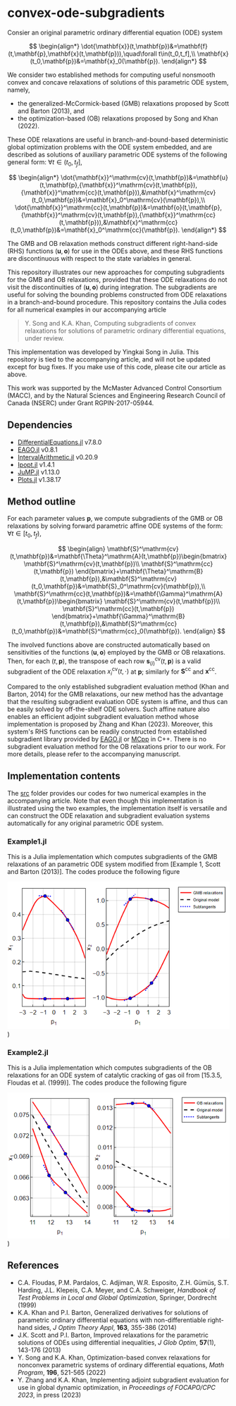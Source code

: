 # convex-ode-subgradients
Consier an original parametric ordinary differential equation (ODE) system 

$$
\begin{align*}
\dot{\mathbf{x}}(t,\mathbf{p})&=\mathbf{f}(t,\mathbf{p},\mathbf{x}(t,\mathbf{p})),\quad\forall t\in(t_0,t_f],\\
\mathbf{x}(t_0,\mathbf{p})&=\mathbf{x}_0(\mathbf{p}).
\end{align*}
$$

We consider two established methods for computing useful nonsmooth convex and concave relaxations of solutions of this parametric ODE system, namely,
- the generalized-McCormick-based (GMB) relaxations proposed by Scott and Barton (2013), and
- the optimization-based (OB) relaxations proposed by Song and Khan (2022).

These ODE relaxations are useful in branch-and-bound-based deterministic global optimization problems with the ODE system embedded, and are described as solutions of auxiliary parametric ODE systems of the following general form: $\forall t\in(t_0,t_f]$,

$$
\begin{align*}
\dot{\mathbf{x}}^\mathrm{cv}(t,\mathbf{p})&=\mathbf{u}(t,\mathbf{p},{\mathbf{x}}^\mathrm{cv}(t,\mathbf{p}),{\mathbf{x}}^\mathrm{cc}(t,\mathbf{p})),&\mathbf{x}^\mathrm{cv}(t_0,\mathbf{p})&=\mathbf{x}_0^\mathrm{cv}(\mathbf{p}),\\
\dot{\mathbf{x}}^\mathrm{cc}(t,\mathbf{p})&=\mathbf{o}(t,\mathbf{p},{\mathbf{x}}^\mathrm{cv}(t,\mathbf{p}),{\mathbf{x}}^\mathrm{cc}(t,\mathbf{p})),&\mathbf{x}^\mathrm{cc}(t_0,\mathbf{p})&=\mathbf{x}_0^\mathrm{cc}(\mathbf{p}).
\end{align*}
$$

The GMB and OB relaxation methods construct different right-hand-side (RHS) functions $(\mathbf{u},\mathbf{o})$ for use in the ODEs above, and these RHS functions are discontinuous with respect to the state variables in general.

This repository illustrates our new approaches for computing subgradients for the GMB and OB relaxations, provided that these ODE relaxations do not visit the discontinuities of $(\mathbf{u},\mathbf{o})$ during integration. The subgradients are useful for solving the bounding problems constructed from ODE relaxations in a branch-and-bound procedure.  This repository contains the Julia codes for all numerical examples in our accompanying article

 > Y. Song and K.A. Khan, Computing subgradients of convex relaxations for solutions of parametric ordinary differential equations, under review.

This implementation was developed by Yingkai Song in Julia. This repository is tied to the accompanying article, and will not be updated except for bug fixes. If you make use of this code, please cite our article as above.

This work was supported by the McMaster Advanced Control Consortium (MACC), and by the Natural Sciences and Engineering Research Council of Canada (NSERC) under Grant RGPIN-2017-05944.

## Dependencies

- [DifferentialEquations.jl](https://github.com/SciML/DifferentialEquations.jl) v7.8.0
- [EAGO.jl](https://github.com/PSORLab/EAGO.jl) v0.8.1
- [IntervalArithmetic.jl](https://github.com/JuliaIntervals/IntervalArithmetic.jl) v0.20.9
- [Ipopt.jl](https://github.com/jump-dev/Ipopt.jl) v1.4.1
- [JuMP.jl](https://github.com/jump-dev/JuMP.jl) v1.13.0
- [Plots.jl](https://github.com/JuliaPlots/Plots.jl) v1.38.17

## Method outline
For each parameter values ${\mathbf{p}}$, we compute subgradients of the GMB or OB relaxations by solving forward parametric affine ODE systems of the form: $\forall t\in[t_0,t_f)$,

$$
\begin{align}
\mathbf{S}^\mathrm{cv}(t,\mathbf{p})&=\mathbf{\Theta}^\mathrm{A}(t,\mathbf{p})\begin{bmatrix}
\mathbf{S}^\mathrm{cv}(t,\mathbf{p})\\
\mathbf{S}^\mathrm{cc}(t,\mathbf{p})
\end{bmatrix}+\mathbf{\Theta}^\mathrm{B}(t,\mathbf{p}),&\mathbf{S}^\mathrm{cv}(t_0,\mathbf{p})&=\mathbf{S}_0^\mathrm{cv}(\mathbf{p}),\\
\mathbf{S}^\mathrm{cc}(t,\mathbf{p})&=\mathbf{\Gamma}^\mathrm{A}(t,\mathbf{p})\begin{bmatrix}
\mathbf{S}^\mathrm{cv}(t,\mathbf{p})\\
\mathbf{S}^\mathrm{cc}(t,\mathbf{p})
\end{bmatrix}+\mathbf{\Gamma}^\mathrm{B}(t,\mathbf{p}),&\mathbf{S}^\mathrm{cc}(t_0,\mathbf{p})&=\mathbf{S}^\mathrm{cc}_0(\mathbf{p}).
\end{align}
$$

The involved functions above are constructed automatically based on sensitivities of the functions $(\mathbf{u},\mathbf{o})$ employed by the GMB or OB relaxations. Then, for each $(t,\mathbf{p})$, the transpose of each row $\mathbf{s}^\mathrm{cv}_{(i)}(t,\mathbf{p})$ is a valid subgradient of the ODE relaxation $x_i^\mathrm{cv}(t,\cdot)$ at $\mathbf{p}$; similarly for $\mathbf{S}^\mathrm{cc}$ and $\mathbf{x}^\mathrm{cc}$. 


Compared to the only established subgradient evaluation method (Khan and Barton, 2014) for the GMB relaxations, our new method has the advantage that the resulting subgradient evaluation ODE system is affine, and thus can be easily solved by off-the-shelf ODE solvers. Such affine nature also enables an efficient adjoint subgradient evaluation method whose implementation is proposed by Zhang and Khan (2023). Moreover, this system's RHS functions can be readily constructed from established subgradient library provided by [EAGO.jl](https://github.com/PSORLab/EAGO.jl) or [MCpp](https://github.com/coin-or/MCpp) in C++. There is no subgradient evaluation method for the OB relaxations prior to our work. For more details, please refer to the accompanying manuscript.

## Implementation contents
The [src](https://github.com/kamilkhanlab/convex-ode-subgradients/tree/main/src) folder provides our codes for two numerical examples in the accompanying article. Note that even though this implementation is illustrated using the two examples, the implementation itself is versatile and can construct the ODE relaxation and subgradient evaluation systems automatically for any original parametric ODE system.
### Example1.jl

This is a Julia implementation which computes subgradients of the GMB relaxations of an parametric ODE system modified from [Example 1, Scott and Barton (2013)]. The codes produce the following figure

![Example1](https://github.com/kamilkhanlab/convex-ode-subgradients/blob/main/results/Example1.png))

### Example2.jl

This is a Julia implementation which computes subgradients of the OB relaxations for an ODE system of catalytic cracking of gas oil from [15.3.5, Floudas et al. (1999)]. The codes produce the following figure

![Example2](https://github.com/kamilkhanlab/convex-ode-subgradients/blob/main/results/Example2.png))

## References

- C.A. Floudas, P.M. Pardalos, C. Adjiman, W.R. Esposito, Z.H. G&uuml;m&uuml;s, S.T. Harding, J.L. Klepeis, C.A. Meyer, and C.A. Schweiger, *Handbook of Test Problems in Local and Global Optimization*, Springer, Dordrecht (1999)
- K.A. Khan and P.I. Barton, Generalized derivatives for solutions of parametric ordinary differential equations with non-differentiable right-hand sides, *J Optim Theory Appl*, **163**, 355-386 (2014)
- J.K. Scott and P.I. Barton, Improved relaxations for the parametric solutions of ODEs using differential inequalities, *J Glob Optim*, **57**(1), 143-176 (2013)
- Y. Song and K.A. Khan, Optimization-based convex relaxations for nonconvex parametric systems of ordinary differential equations, *Math Program*, **196**, 521-565 (2022)
- Y. Zhang and K.A. Khan, Implementing adjoint subgradient evaluation for use in global dynamic optimization, in *Proceedings of FOCAPO/CPC 2023*, in press (2023)

